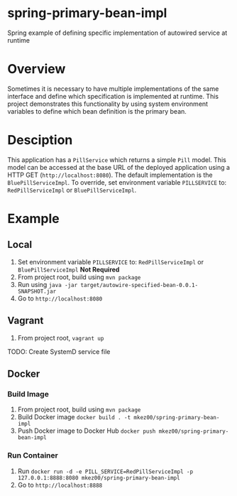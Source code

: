 # spring-primary-bean-impl
Spring example of defining specific implementation of autowired service at runtime

# Overview
Sometimes it is necessary to have multiple implementations of the same interface and define which specification is implemented at runtime.  This project demonstrates this functionality by using system environment variables to define which bean definition is the primary bean.

# Desciption
This application has a `PillService` which returns a simple `Pill` model.  This model can be accessed at the base URL of the deployed application using a HTTP GET (`http://localhost:8080`).  The default implementation is the `BluePillServiceImpl`.  To override, set environment variable `PILLSERVICE` to: `RedPillServiceImpl` or `BluePillServiceImpl`.

# Example

## Local
1) Set environment variable `PILLSERVICE` to: `RedPillServiceImpl` or `BluePillServiceImpl` **Not Required**
2) From project root, build using `mvn package`
3) Run using `java -jar target/autowire-specified-bean-0.0.1-SNAPSHOT.jar`
4) Go to `http://localhost:8080`

## Vagrant
1) From project root, `vagrant up`

TODO: Create SystemD service file

## Docker

### Build Image
1) From project root, build using `mvn package`
2) Build Docker image `docker build . -t mkez00/spring-primary-bean-impl`
3) Push Docker image to Docker Hub `docker push mkez00/spring-primary-bean-impl`

### Run Container
1) Run `docker run -d -e PILL_SERVICE=RedPillServiceImpl -p 127.0.0.1:8888:8080 mkez00/spring-primary-bean-impl`
2) Go to `http://localhost:8888`